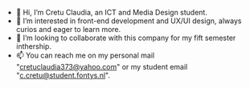 - 👋 Hi, I’m Cretu Claudia, an ICT and Media Design student.
- 👀 I’m interested in front-end development and UX/UI design, always curios and eager to learn more.
- 💞️ I’m looking to collaborate with this company for my fift semester inthership.
- 📫 You can reach me on my personal mail "cretuclaudia373@yahoo.com" or my student email "c.cretu@student.fontys.nl".


